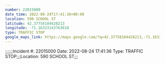 ```yaml
---
number: 22015000
date_time: 2022-08-24T17:41:36+00:00
location: 590 SCHOOL ST
latitude: 42.37758184428213
longitude: -71.16323143763618
type: TRAFFIC STOP
google_maps_link: https://maps.google.com/?q=42.37758184428213,-71.16323143763618
---
```


;;;;;;Incident #: 22015000  Date: 2022-08-24 17:41:36   Type: TRAFFIC STOP;;;Location: 590 SCHOOL ST;;;
